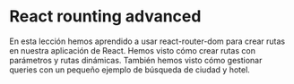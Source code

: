 # React rounting advanced
En esta lección hemos aprendido a usar react-router-dom para crear rutas en nuestra aplicación de React. Hemos visto cómo crear rutas con parámetros y rutas dinámicas. 
También hemos visto cómo gestionar queries con un pequeño ejemplo de búsqueda de ciudad y hotel.